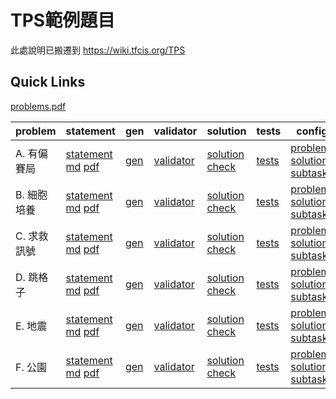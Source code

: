 # TPS範例題目

此處說明已搬遷到 https://wiki.tfcis.org/TPS

## Quick Links
[problems.pdf](pA/attachments/problems.pdf)

| problem | statement | gen | validator | solution | tests | config | author |
| --- | --- | --- | --- | --- | --- | --- | --- |
| A. 有偏賽局 | [statement](pA/statement) </br> [md](pA/statement/index.md) [pdf](pA/statement/index.pdf) | [gen](pA/gen) | [validator](pA/validator) | [solution](pA/solution) [check](pA/solutions-check.txt) | [tests](pA/tests) | [problem](pA/problem.json) </br> [solutions](pA/solutions.json) </br> [subtasks](pA/subtasks.json) | 王淇
| B. 細胞培養 | [statement](pB/statement) </br> [md](pB/statement/index.md) [pdf](pB/statement/index.pdf) | [gen](pB/gen) | [validator](pB/validator) | [solution](pB/solution) [check](pB/solutions-check.txt) | [tests](pB/tests) | [problem](pB/problem.json) </br> [solutions](pB/solutions.json) </br> [subtasks](pB/subtasks.json) | 王淇
| C. 求救訊號 | [statement](pC/statement) </br> [md](pC/statement/index.md) [pdf](pC/statement/index.pdf) | [gen](pC/gen) | [validator](pC/validator) | [solution](pC/solution) [check](pC/solutions-check.txt) | [tests](pC/tests) | [problem](pC/problem.json) </br> [solutions](pC/solutions.json) </br> [subtasks](pC/subtasks.json) | 高嘉泓
| D. 跳格子 | [statement](pD/statement) </br> [md](pD/statement/index.md) [pdf](pD/statement/index.pdf) | [gen](pD/gen) | [validator](pD/validator) | [solution](pD/solution) [check](pD/solutions-check.txt) | [tests](pD/tests) | [problem](pD/problem.json) </br> [solutions](pD/solutions.json) </br> [subtasks](pD/subtasks.json) | 高嘉泓
| E. 地震 | [statement](pE/statement) </br> [md](pE/statement/index.md) [pdf](pE/statement/index.pdf) | [gen](pE/gen) | [validator](pE/validator) | [solution](pE/solution) [check](pE/solutions-check.txt) | [tests](pE/tests) | [problem](pE/problem.json) </br> [solutions](pE/solutions.json) </br> [subtasks](pE/subtasks.json) | 高嘉泓
| F. 公園 | [statement](pF/statement) </br> [md](pF/statement/index.md) [pdf](pF/statement/index.pdf) | [gen](pF/gen) | [validator](pF/validator) | [solution](pF/solution) [check](pF/solutions-check.txt) | [tests](pF/tests) | [problem](pF/problem.json) </br> [solutions](pF/solutions.json) </br> [subtasks](pF/subtasks.json) | 高嘉泓
<!-- new problem -->

